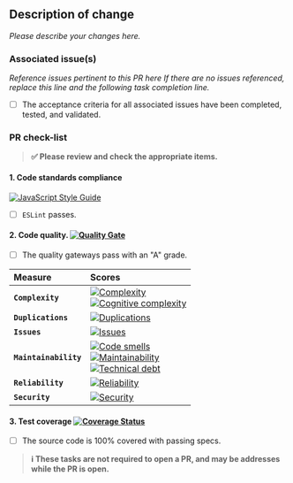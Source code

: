 ## Description of change

_Please describe your changes here._

### Associated issue(s)

_Reference issues pertinent to this PR here If there are no issues referenced,
replace this line and the following task completion line._

- [ ] The acceptance criteria for all associated issues have been completed, tested, and validated.

### PR check-list

> **:white_check_mark: Please review and check the appropriate items.**

#### 1. **Code standards compliance**
[![JavaScript Style Guide](https://cdn.rawgit.com/feross/standard/master/badge.svg)](https://github.com/feross/standard)

- [ ] `ESLint` passes.

#### 2. **Code quality**. [![Quality Gate][sonar-gate-img]][sonar-gate-url]

- [ ] The quality gateways pass with an "A" grade.

| Measure               | Scores                                                                                                                                                                                                        |
|:--------------------- |:------------------------------------------------------------------------------------------------------------------------------------------------------------------------------------------------------------- |
| **`Complexity`**      | [![Complexity][sonar-complexity-img]][sonar-complexity-url]<br>[![Cognitive complexity][sonar-cognitive-img]][sonar-cognitive-url]                                                                            |
| **`Duplications`**    | [![Duplications][sonar-duplications-img]][sonar-duplications-url]                                                                                                                                             |
| **`Issues`**          | [![Issues][sonar-issues-img]][sonar-issues-url]                                                                                                                                                               |
| **`Maintainability`** | [![Code smells][sonar-code-smells-img]][sonar-code-smells-url]<br>[![Maintainability][sonar-maintainability-img]][sonar-maintainability-url]<br>[![Technical debt][sonar-tech-debt-img]][sonar-tech-debt-url] |
| **`Reliability`**     | [![Reliability][sonar-reliability-img]][sonar-reliability-url]                                                                                                                                                |
| **`Security`**        | [![Security][sonar-security-img]][sonar-security-url]                                                                                                                                                         |


#### 3. **Test coverage** [![Coverage Status][codecov-image]][codecov-url]

- [ ] The source code is 100% covered with passing specs.

> **:information_source: These tasks are not required to open a PR, and may be addresses while the PR is open.**

[codecov-image]: https://codecov.io/gh/commonality/generator-community/branch/master/graph/badge.svg
[codecov-url]: https://codecov.io/gh/commonality/generator-community
[coveralls-img]: https://coveralls.io/repos/github/commonality/generator-community/badge.svg
[coveralls-url]: https://coveralls.io/github/commonality/generator-community
[sonar-code-smells-img]: http://sonarcloud.io/api/badges/measure?key=commonality-generator-community&metric=code_smells
[sonar-code-smells-url]: https://sonarcloud.io/component_measures/metric/code_smells/list?id=commonality-generator-community
[sonar-cognitive-img]: http://sonarcloud.io/api/badges/measure?key=commonality-generator-community&metric=cognitive_complexity
[sonar-cognitive-url]: https://sonarcloud.io/component_measures/metric/cognitive_complexity/list?id=commonality-generator-community
[sonar-complexity-img]: http://sonarcloud.io/api/badges/measure?key=commonality-generator-community&metric=function_complexity
[sonar-complexity-url]: https://sonarcloud.io/component_measures/domain/Complexity?id=commonality-generator-community
[sonar-coverage-img]: http://sonarcloud.io/api/badges/measure?key=commonality-generator-community&metric=coverage
[sonar-coverage-url]: https://sonarcloud.io/component_measures/domain/Coverage?id=commonality-generator-community
[sonar-duplications-img]: http://sonarcloud.io/api/badges/measure?key=commonality-generator-community&metric=duplicated_line_density
[sonar-duplications-url]: https://sonarcloud.io/component_measures/domain/Duplications?id=commonality-generator-community
[sonar-gate-img]: http://sonarcloud.io/api/badges/gate?key=commonality-generator-community
[sonar-gate-url]: http://sonarcloud.io/dashboard/index/commonality-generator-community
[sonar-issues-img]: http://sonarcloud.io/api/badges/measure?key=commonality-generator-community&metric=blocker_violations
[sonar-issues-url]: https://sonarcloud.io/component_measures/domain/Issues?id=commonality-generator-community
[sonar-maintainability-img]: http://sonarcloud.io/api/badges/measure?key=commonality-generator-community&metric=new_maintainability_rating
[sonar-maintainability-url]: https://sonarcloud.io/component_measures/domain/Maintainability?id=commonality-generator-community
[sonar-reliability-img]: http://sonarcloud.io/api/badges/measure?key=commonality-generator-community&metric=new_reliability_rating
[sonar-reliability-url]: https://sonarcloud.io/component_measures/domain/Reliability?id=commonality-generator-community
[sonar-security-img]: http://sonarcloud.io/api/badges/measure?key=commonality-generator-community&metric=vulnerabilities
[sonar-security-url]: https://sonarcloud.io/component_measures/domain/Security?id=commonality-generator-community
[sonar-tech-debt-img]:  https://sonarcloud.io/api/badges/measure?key=commonality-generator-community&metric=sqale_debt_ratio
[sonar-tech-debt-url]: https://sonarcloud.io/component_measures/metric/sqale_index/list?id=commonality-generator-community
